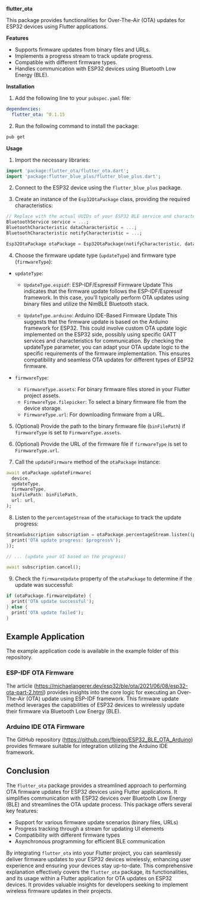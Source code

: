 **flutter_ota**

This package provides functionalities for Over-The-Air (OTA) updates for ESP32 devices using Flutter applications.

**Features**

* Supports firmware updates from binary files and URLs.
* Implements a progress stream to track update progress.
* Compatible with different firmware types.
* Handles communication with ESP32 devices using Bluetooth Low Energy (BLE).

**Installation**

1. Add the following line to your `pubspec.yaml` file:

```yaml
dependencies:
  flutter_ota: ^0.1.15
```

2. Run the following command to install the package:

```bash
pub get
```

**Usage**

1. Import the necessary libraries:

```dart
import 'package:flutter_ota/flutter_ota.dart';
import 'package:flutter_blue_plus/flutter_blue_plus.dart';
```

2. Connect to the ESP32 device using the `flutter_blue_plus` package.

3. Create an instance of the `Esp32OtaPackage` class, providing the required characteristics:

```dart
// Replace with the actual UUIDs of your ESP32 BLE service and characteristics
BluetoothService service = ...;
BluetoothCharacteristic dataCharacteristic = ...;
BluetoothCharacteristic notifyCharacteristic = ...;

Esp32OtaPackage otaPackage = Esp32OtaPackage(notifyCharacteristic, dataCharacteristic);
```

4. Choose the firmware update type (`updateType`) and firmware type (`firmwareType`):

* `updateType`:
    * `UpdateType.espidf`: ESP-IDF/Espressif Firmware Update
      This indicates that the firmware update follows the ESP-IDF/Espressif framework. In this case, you'll typically perform OTA updates using binary files and utilize the NimBLE Bluetooth stack.

    * `UpdateType.arduino`: Arduino IDE-Based Firmware Update
      This suggests that the firmware update is based on the Arduino framework for ESP32. This could involve custom OTA update logic implemented on the ESP32 side, possibly using specific GATT services and characteristics for communication.
      By checking the updateType parameter, you can adapt your OTA update logic to the specific requirements of the firmware implementation. This ensures compatibility and seamless OTA updates for different types of ESP32 firmware.

* `firmwareType`:
    * `FirmwareType.assets`: For binary firmware files stored in your Flutter project assets.
    * `FirmwareType.filepicker`: To select a binary firmware file from the device storage.
    * `FirmwareType.url`: For downloading firmware from a URL.

5. (Optional) Provide the path to the binary firmware file (`binFilePath`) if `firmwareType` is set to `FirmwareType.assets`.

6. (Optional) Provide the URL of the firmware file if `firmwareType` is set to `FirmwareType.url`.

7. Call the `updateFirmware` method of the `otaPackage` instance:

```dart
await otaPackage.updateFirmware(
  device,
  updateType,
  firmwareType,
  binFilePath: binFilePath,
  url: url,
);
```

8. Listen to the `percentageStream` of the `otaPackage` to track the update progress:

```dart
StreamSubscription subscription = otaPackage.percentageStream.listen((progress) {
  print('OTA update progress: $progress%');
});

// ... (update your UI based on the progress)

await subscription.cancel();
```

9. Check the `firmwareUpdate` property of the `otaPackage` to determine if the update was successful:

```dart
if (otaPackage.firmwareUpdate) {
  print('OTA update successful');
} else {
  print('OTA update failed');
}
```

## Example Application

The example application code is available in the example folder of this repository.

### ESP-IDF OTA Firmware

The article (https://michaelangerer.dev/esp32/ble/ota/2021/06/08/esp32-ota-part-2.html) provides insights into the core logic for executing an Over-The-Air (OTA) update using ESP-IDF framework. This firmware update method leverages the capabilities of ESP32 devices to wirelessly update their firmware via Bluetooth Low Energy (BLE).

### Arduino IDE OTA Firmware

The GitHub repository (https://github.com/fbiego/ESP32_BLE_OTA_Arduino) provides firmware suitable for integration utilizing the Arduino IDE framework.

## Conclusion

The `flutter_ota` package provides a streamlined approach to performing OTA firmware updates for ESP32 devices using Flutter applications. It simplifies communication with ESP32 devices over Bluetooth Low Energy (BLE) and streamlines the OTA update process. This package offers several key features:

* Support for various firmware update scenarios (binary files, URLs)
* Progress tracking through a stream for updating UI elements
* Compatibility with different firmware types
* Asynchronous programming for efficient BLE communication

By integrating `flutter_ota` into your Flutter project, you can seamlessly deliver firmware updates to your ESP32 devices wirelessly, enhancing user experience and ensuring your devices stay up-to-date.
This comprehensive explanation effectively covers the `flutter_ota` package, its functionalities, and its usage within a Flutter application for OTA updates on ESP32 devices. It provides valuable insights for developers seeking to implement wireless firmware updates in their projects. 
